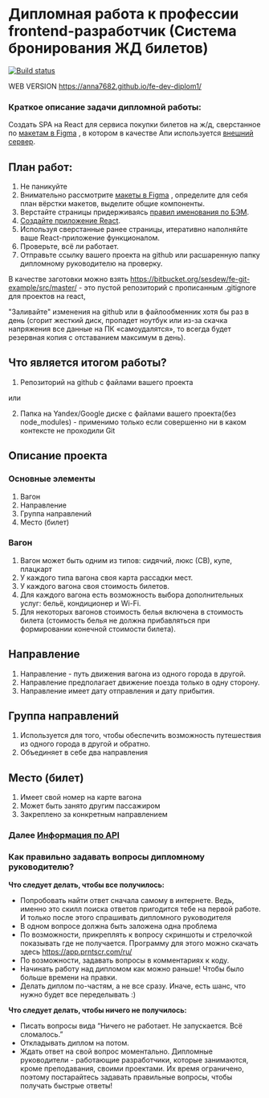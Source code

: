 # Дипломная работа к профессии frontend-разработчик (Система бронирования ЖД билетов)

[![Build status](https://ci.appveyor.com/api/projects/status/n06o86htc4fhd8mi?svg=true)](https://ci.appveyor.com/project/Anna7682/fe-dev-diplom1)

WEB VERSION https://anna7682.github.io/fe-dev-diplom1/

### Краткое описание задачи дипломной работы:

Создать SPA на React для сервиса покупки билетов на ж/д, сверстанное
по [макетам в Figma](https://www.figma.com/file/7981GjEsjSpBUKolk4xFoT/%D0%97%D0%B0%D0%BA%D0%B0%D0%B7-%D0%B1%D0%B8%D0%BB%D0%B5%D1%82%D0%BE%D0%B2?node-id=0%3A1)
, в котором в качестве Апи используется [внешний сервер](https://fe-diplom.herokuapp.com/).

## План работ:

1. Не паникуйте
1. Внимательно
   рассмотрите [макеты в Figma](https://www.figma.com/file/7981GjEsjSpBUKolk4xFoT/%D0%97%D0%B0%D0%BA%D0%B0%D0%B7-%D0%B1%D0%B8%D0%BB%D0%B5%D1%82%D0%BE%D0%B2?node-id=0%3A1)
   , определите для себя план вёрстки макетов, выделите общие компоненты.
1. Верстайте страницы придерживаясь  [правил именования по БЭМ](https://ru.bem.info/methodology/naming-convention/).
1. [Создайте приложение React](https://github.com/facebook/create-react-app).
1. Используя сверстанные ранее страницы, итеративно наполняйте ваше React-приложение функционалом.
1. Проверьте, всё ли работает.
1. Отправьте ссылку вашего проекта на github или расшаренную папку дипломному руководителю на проверку.

В качестве заготовки можно взять https://bitbucket.org/sesdew/fe-git-example/src/master/ - это пустой репозиторий с
прописанным .gitignore для проектов на react,

"Заливайте" изменения на github или в файлообменник хотя бы раз в день (сгорит жесткий диск, пропадет ноутбук или из-за
скачка напряжения все данные на ПК «самоудалятся», то всегда будет резервная копия с отставанием максимум в день).

## Что является итогом работы?

1. Репозиторий на github с файлами вашего проекта

или

2. Папка на Yandex/Google диске c файлами вашего проекта(без node_modules) - применимо только если совершенно ни в каком
   контексте не проходили Git

## Описание проекта

### Основные элементы

1. Вагон
1. Направление
1. Группа направлений
1. Место (билет)

### Вагон

1. Вагон может быть одним из типов: сидячий, люкс (СВ), купе, плацкарт
1. У каждого типа вагона своя карта рассадки мест.
1. У каждого вагона своя стоимость билетов.
1. Для каждого вагона есть возможность выбора дополнительных услуг:
   бельё, кондиционер и Wi-Fi.
1. Для некоторых вагонов стоимость белья включена в стоимость билета
   (стоимость белья не должна прибавляться при формировании конечной стоимости билета).

## Направление

1. Направление - путь движения вагона из одного города в другой.
1. Направление предполагает движение поезда только в одну сторону.
1. Направление имеет дату отправления и дату прибытия.

## Группа направлений

1. Используется для того, чтобы обеспечить возможность путешествия из одного города в другой и обратно.
1. Объединяет в себе два направления

## Место (билет)

1. Имеет свой номер на карте вагона
1. Может быть занято другим пассажиром
1. Закреплено за конкретным направлением

### Далее [Информация по API](./reference/api.md)

### Как правильно задавать вопросы дипломному руководителю?

**Что следует делать, чтобы все получилось:**

* Попробовать найти ответ сначала самому в интернете. Ведь, именно это скилл поиска ответов пригодится тебе на первой
  работе. И только после этого спрашивать дипломного руководителя
* В одном вопросе должна быть заложена одна проблема
* По возможности, прикреплять к вопросу скриншоты и стрелочкой показывать где не получается. Программу для этого можно
  скачать здесь https://app.prntscr.com/ru/
* По возможности, задавать вопросы в комментариях к коду.
* Начинать работу над дипломом как можно раньше! Чтобы было больше времени на правки.
* Делать диплом по-частям, а не все сразу. Иначе, есть шанс, что нужно будет все переделывать :)

**Что следует делать, чтобы ничего не получилось:**

* Писать вопросы вида “Ничего не работает. Не запускается. Всё сломалось.”
* Откладывать диплом на потом.
* Ждать ответ на свой вопрос моментально. Дипломные руководители - работающие разработчики, которые занимаются, кроме
  преподавания, своими проектами. Их время ограничено, поэтому постарайтесь задавать правильные вопросы, чтобы получать
  быстрые ответы! 
